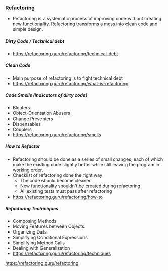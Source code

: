 ### Refactoring

-  Refactoring is a systematic process of improving code without creating new functionality. Refactoring transforms a mess into clean code and simple design.

##### Dirty Code / Technical debt

-  https://refactoring.guru/refactoring/technical-debt

##### Clean Code

-  Main purpose of refactoring is to fight technical debt
-  https://refactoring.guru/refactoring/what-is-refactoring

##### Code Smells (indicators of dirty code)
-  Bloaters
-  Object-Orientation Abusers
-  Change Preventers
-  Dispensables
-  Couplers
-  https://refactoring.guru/refactoring/smells

##### How to Refactor
-  Refactoring should be done as a series of small changes, each of which make the existing code slightly better while still leaving the program in working order.
-  Checklist of refactoring done the right way
    - The code should become cleaner
    - New functionality shouldn't be created during refactoring
    - All existing tests must pass after refactoring
- https://refactoring.guru/refactoring/how-to

##### Refactoring Techiniques
-  Composing Methods
-  Moving Features between Objects
-  Organizing Data
-  Simplifying Conditional Expressions
-  Simplifying Method Calls
-  Dealing with Generalization
-  https://refactoring.guru/refactoring/techniques


https://refactoring.guru/refactoring
